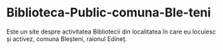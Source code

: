 # Biblioteca-Public-comuna-Ble-teni
Este un site despre activitatea Bibliotecii din localitatea în care eu locuiesc și activez, comuna Bleșteni, raionul Edineț.
